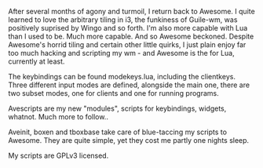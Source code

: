
After several months of agony and turmoil, I return back to Awesome.
I quite learned to love the arbitrary tiling in i3, the funkiness
of Guile-wm, was positively suprised by Wingo and so forth.
I'm also more capable with Lua than I used to be. Much more capable.
And so Awesome beckoned. Despite Awesome's horrid tiling and certain
other little quirks, I just plain enjoy far too much hacking and
scripting my wm - and Awesome is the for Lua, currently at least.


The keybindings can be found modekeys.lua, including the clientkeys.
Three different input modes are defined, alongside the main one, there
are two subset modes, one for clients and one for running programs.

Avescripts are my new "modules", scripts for keybindings, widgets, whatnot.
Much more to follow..

Aveinit, boxen and tboxbase take care of blue-taccing my scripts to
Awesome. They are quite simple, yet they cost me partly one nights sleep.

My scripts are GPLv3 licensed.

